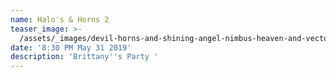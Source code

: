 ```yaml
---
name: Halo's & Horns 2
teaser_image: >-
  /assets/_images/devil-horns-and-shining-angel-nimbus-heaven-and-vector-20489991.jpg
date: '8:30 PM May 31 2019'
description: 'Brittany''s Party '
---
```


